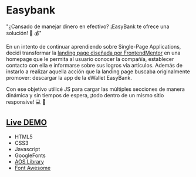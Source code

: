 # Easybank

"¿Cansado de manejar dinero en efectivo? ¡EasyBank te ofrece una solución! :mega: :moneybag:"

En un intento de continuar aprendiendo sobre Single-Page Applications, decidí transformar la [landing page diseñada por FrontendMentor](https://www.frontendmentor.io/challenges/easybank-landing-page-WaUhkoDN) en una homepage que le permita al usuario conocer la compañía, establecer contacto con ella e informarse sobre sus logros vía artículos. Además de instarlo a realizar aquella acción que la landing page buscaba originalmente promover: descargar la app de la eWallet EasyBank.

Con ese objetivo utilicé JS para cargar las múltiples secciones de manera dinámica y sin tiempos de espera, ¡todo dentro de un mismo sitio responsive! :computer: :iphone:

## [Live DEMO](https://dvdolivera.github.io/EasyBank/)

+ HTML5
+ CSS3
+ Javascript
+ GoogleFonts
+ [AOS Library](https://michalsnik.github.io/aos/)
+ [Font Awesome](https://fontawesome.com/)
